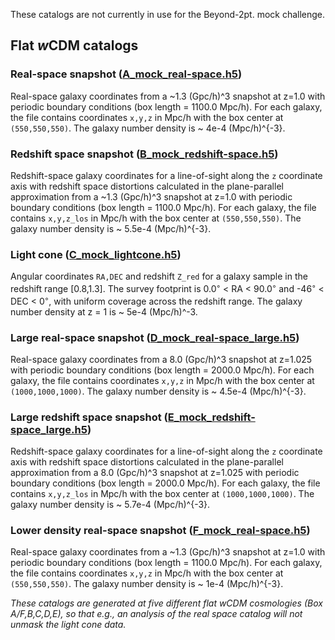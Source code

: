 These catalogs are not currently in use for the Beyond-2pt. mock challenge.

## Flat $w$CDM catalogs

### Real-space snapshot ([A_mock_real-space.h5](https://github.com/ANSalcedo/Beyond2ptMock/blob/main/A_mock_real-space.h5))
Real-space galaxy coordinates from a ~1.3 (Gpc/h)^3 snapshot at z=1.0 with periodic boundary conditions (box length = 1100.0 Mpc/h). For each galaxy, the file contains coordinates ``x,y,z`` in Mpc/h with the box center at ``(550,550,550)``. The galaxy number density is ~ 4e-4 (Mpc/h)^{-3}.
### Redshift space snapshot ([B_mock_redshift-space.h5](https://github.com/ANSalcedo/Beyond2ptMock/blob/main/B_mock_redshift-space.h5))
Redshift-space galaxy coordinates for a line-of-sight along the ``z`` coordinate axis with redshift space distortions calculated in the plane-parallel approximation from a ~1.3 (Gpc/h)^3 snapshot at z=1.0 with periodic boundary conditions (box length = 1100.0 Mpc/h). For each galaxy, the file contains ``x,y,z_los`` in Mpc/h with the box center at ``(550,550,550)``. The galaxy number density is ~ 5.5e-4 (Mpc/h)^{-3}.
### Light cone ([C_mock_lightcone.h5](https://github.com/ANSalcedo/Beyond2ptMock/blob/main/C_mock_lightcone.h5))
Angular coordinates ``RA,DEC`` and redshift ``Z_red`` for a galaxy sample in the redshift range [0.8,1.3]. The survey footprint is 0.0<sup>&#9702;</sup> < RA < 90.0<sup>&#9702;</sup> and -46<sup>&#9702;</sup> < DEC < 0<sup>&#9702;</sup>, with uniform coverage across the redshift range. The galaxy number density at z = 1 is ~ 5e-4 (Mpc/h)^-3.
### Large real-space snapshot ([D_mock_real-space_large.h5](https://github.com/ANSalcedo/Beyond2ptMock/blob/main/D_mock_real-space_large.h5))
Real-space galaxy coordinates from a 8.0 (Gpc/h)^3 snapshot at z=1.025 with periodic boundary conditions (box length = 2000.0 Mpc/h). For each galaxy, the file contains coordinates ``x,y,z`` in Mpc/h with the box center at ``(1000,1000,1000)``. The galaxy number density is ~ 4.5e-4 (Mpc/h)^{-3}.
### Large redshift space snapshot ([E_mock_redshift-space_large.h5](https://github.com/ANSalcedo/Beyond2ptMock/blob/main/E_mock_redshift-space_large.h5))
Redshift-space galaxy coordinates for a line-of-sight along the ``z`` coordinate axis with redshift space distortions calculated in the plane-parallel approximation from a 8.0 (Gpc/h)^3 snapshot at z=1.025 with periodic boundary conditions (box length = 2000.0 Mpc/h). For each galaxy, the file contains ``x,y,z_los`` in Mpc/h with the box center at ``(1000,1000,1000)``. The galaxy number density is ~ 5.7e-4 (Mpc/h)^{-3}.
### Lower density real-space snapshot ([F_mock_real-space.h5](https://github.com/ANSalcedo/Beyond2ptMock/blob/main/F_mock_real-space.h5))
Real-space galaxy coordinates from a ~1.3 (Gpc/h)^3 snapshot at z=1.0 with periodic boundary conditions (box length = 1100.0 Mpc/h). For each galaxy, the file contains coordinates ``x,y,z`` in Mpc/h with the box center at ``(550,550,550)``. The galaxy number density is ~ 1e-4 (Mpc/h)^{-3}.

_These catalogs are generated at five different flat wCDM cosmologies (Box A/F,B,C,D,E), so that e.g., an analysis of the real space catalog will not unmask the light cone data._
